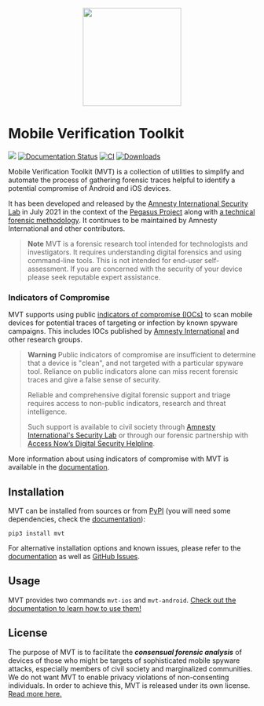 <p align="center">
     <img src="https://docs.mvt.re/en/latest/mvt.png" width="200" />
</p>

# Mobile Verification Toolkit

[![](https://img.shields.io/pypi/v/mvt)](https://pypi.org/project/mvt/)
[![Documentation Status](https://readthedocs.org/projects/mvt/badge/?version=latest)](https://docs.mvt.re/en/latest/?badge=latest)
[![CI](https://github.com/mvt-project/mvt/actions/workflows/python-package.yml/badge.svg)](https://github.com/mvt-project/mvt/actions/workflows/python-package.yml)
[![Downloads](https://pepy.tech/badge/mvt)](https://pepy.tech/project/mvt)

Mobile Verification Toolkit (MVT) is a collection of utilities to simplify and automate the process of gathering forensic traces helpful to identify a potential compromise of Android and iOS devices.

It has been developed and released by the [Amnesty International Security Lab](https://securitylab.amnesty.org) in July 2021 in the context of the [Pegasus Project](https://forbiddenstories.org/about-the-pegasus-project/) along with [a technical forensic methodology](https://www.amnesty.org/en/latest/research/2021/07/forensic-methodology-report-how-to-catch-nso-groups-pegasus/). It continues to be maintained by Amnesty International and other contributors.

> **Note**
> MVT is a forensic research tool intended for technologists and investigators. It requires understanding digital forensics and using command-line tools. This is not intended for end-user self-assessment. If you are concerned with the security of your device please seek reputable expert assistance.
>

### Indicators of Compromise

MVT supports using public [indicators of compromise (IOCs)](https://github.com/mvt-project/mvt-indicators) to scan mobile devices for potential traces of targeting or infection by known spyware campaigns. This includes IOCs published by [Amnesty International](https://github.com/AmnestyTech/investigations/) and other  research groups.

> **Warning**
> Public indicators of compromise are insufficient to determine that a device is "clean", and not targeted with a particular spyware tool. Reliance on public indicators alone can miss recent forensic traces and give a false sense of security.
>
> Reliable and comprehensive digital forensic support and triage requires access to non-public indicators, research and threat intelligence.
>
>Such support is available to civil society through [Amnesty International's Security Lab](https://securitylab.amnesty.org/get-help/?c=mvt_docs) or through our forensic partnership with [Access Now’s Digital Security Helpline](https://www.accessnow.org/help/).

More information about using indicators of compromise with MVT is available in the [documentation](https://docs.mvt.re/en/latest/iocs/).

## Installation

MVT can be installed from sources or from [PyPI](https://pypi.org/project/mvt/) (you will need some dependencies, check the [documentation](https://docs.mvt.re/en/latest/install/)):

```
pip3 install mvt
```

For alternative installation options and known issues, please refer to the [documentation](https://docs.mvt.re/en/latest/install/) as well as [GitHub Issues](https://github.com/mvt-project/mvt/issues).


## Usage

MVT provides two commands `mvt-ios` and `mvt-android`. [Check out the documentation to learn how to use them!](https://docs.mvt.re/)


## License

The purpose of MVT is to facilitate the ***consensual forensic analysis*** of devices of those who might be targets of sophisticated mobile spyware attacks, especially members of civil society and marginalized communities. We do not want MVT to enable privacy violations of non-consenting individuals.  In order to achieve this, MVT is released under its own license. [Read more here.](https://docs.mvt.re/en/latest/license/)
